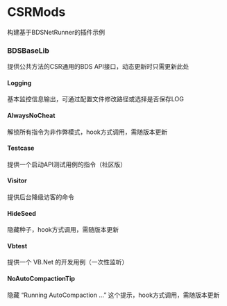 # CSRMods
构建基于BDSNetRunner的插件示例

### BDSBaseLib

提供公共方法的CSR通用的BDS API接口，动态更新时只需更新此处

#### Logging

基本监控信息输出，可通过配置文件修改路径或选择是否保存LOG

#### AlwaysNoCheat

解锁所有指令为非作弊模式，hook方式调用，需随版本更新

#### Testcase

提供一个启动API测试用例的指令（社区版）

#### Visitor

提供后台降级访客的命令

#### HideSeed

隐藏种子，hook方式调用，需随版本更新

#### Vbtest

提供一个 VB.Net 的开发用例（一次性监听）

#### NoAutoCompactionTip

隐藏 “Running AutoCompaction ...” 这个提示，hook方式调用，需随版本更新
